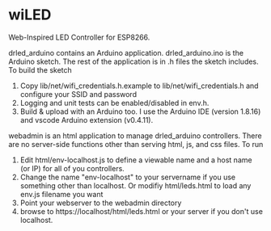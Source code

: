 # wiLED
Web-Inspired LED Controller for ESP8266.  

drled_arduino contains an Arduino application.  drled_arduino.ino is the Arduino sketch.  The rest of the application is in .h files the sketch includes.  
To build the sketch
1. Copy lib/net/wifi_credentials.h.example to lib/net/wifi_credentials.h and configure your SSID and password
2. Logging and unit tests can be enabled/disabled in env.h.
3. Build & upload with an Arduino too.  I use the Arduino IDE (version 1.8.16) and vscode Arduino extension (v0.4.11).

webadmin is an html application to manage drled_arduino controllers. There are no server-side functions other than serving html, js, and css files.  To run
1. Edit html/env-localhost.js to define a viewable name and a host name (or IP) for all of you controllers.
2. Change the name "env-localhost" to your servername if you use something other than localhost.  Or modifiy html/leds.html to load any env.js filename you want
3. Point your webserver to the webadmin directory
4. browse to https://localhost/html/leds.html or your server if you don't use localhost.


